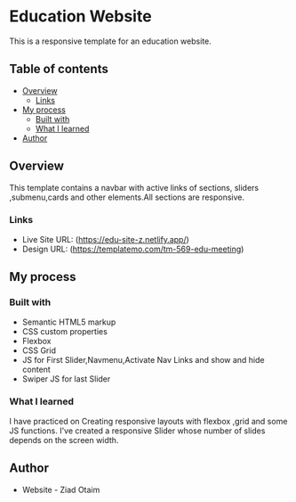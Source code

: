# Education Website

This is a responsive template for an education website.


## Table of contents

- [Overview](#overview)
  - [Links](#links)
- [My process](#my-process)
  - [Built with](#built-with)
  - [What I learned](#what-i-learned)
- [Author](#author)

## Overview

This template contains a navbar with active links of sections, sliders ,submenu,cards and other elements.All sections are responsive.

### Links

- Live Site URL: (https://edu-site-z.netlify.app/)
- Design URL: (https://templatemo.com/tm-569-edu-meeting)

## My process

### Built with

- Semantic HTML5 markup
- CSS custom properties
- Flexbox
- CSS Grid
- JS for First Slider,Navmenu,Activate Nav Links and show and hide content
- Swiper JS for last Slider

### What I learned

I have practiced on Creating responsive layouts with flexbox ,grid and some JS functions.
I've created a responsive Slider whose number of slides depends on the screen width.


## Author

- Website - Ziad Otaim


